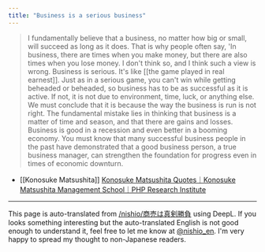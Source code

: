```yaml
---
title: "Business is a serious business"
---
```


> I fundamentally believe that a business, no matter how big or small, will succeed as long as it does. That is why people often say, 'In business, there are times when you make money, but there are also times when you lose money. I don't think so, and I think such a view is wrong. Business is serious. It's like [[the game played in real earnest]]. Just as in a serious game, you can't win while getting beheaded or beheaded, so business has to be as successful as it is active. If not, it is not due to environment, time, luck, or anything else. We must conclude that it is because the way the business is run is not right. The fundamental mistake lies in thinking that business is a matter of time and season, and that there are gains and losses. Business is good in a recession and even better in a booming economy. You must know that many successful business people in the past have demonstrated that a good business person, a true business manager, can strengthen the foundation for progress even in times of economic downturn.
- [[Konosuke Matsushita]]
[Konosuke Matsushita Quotes｜Konosuke Matsushita Management School｜PHP Research Institute](https://www.php.co.jp/seminar/m-keieijuku/meigen.html)

---
This page is auto-translated from [/nishio/商売は真剣勝負](https://scrapbox.io/nishio/商売は真剣勝負) using DeepL. If you looks something interesting but the auto-translated English is not good enough to understand it, feel free to let me know at [@nishio_en](https://twitter.com/nishio_en). I'm very happy to spread my thought to non-Japanese readers.